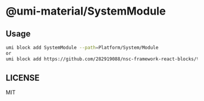 # @umi-material/SystemModule



## Usage

```sh
umi block add SystemModule --path=Platform/System/Module
or
umi block add https://github.com/282919088/nsc-framework-react-blocks/tree/master/SystemModule --path=Platform/System/Module
```

## LICENSE

MIT
